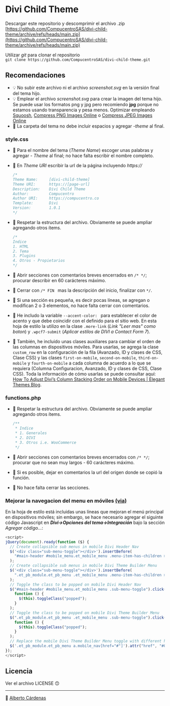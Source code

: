 # Divi Child Theme

Descargar este repositorio y descomprimir el archivo .zip  
[https://github.com/CompucentroSAS/divi-child-theme/archive/refs/heads/main.zip](https://github.com/CompucentroSAS/divi-child-theme/archive/refs/heads/main.zip)

Utilizar _git_ para clonar el repositorio  
`git clone https://github.com/CompucentroSAS/divi-child-theme.git`

## Recomendaciones

- 💡 No subir este archivo ni el archivo _screenshot.svg_ en la versión final del tema hijo.
- 💡 Emplear el archivo _screenshot.svg_ para crear la imagen del tema hijo. Se puede usar los formatos png y jpg pero recomiendo **jpg** porque no estamos usando transparencia y pesa menos. Optimizar empleando [Squoosh](https://squoosh.app/), [Compress PNG Images Online](https://compresspng.com/) o [Compress JPEG Images Online](https://compressjpeg.com/)
- 📁 La carpeta del tema no debe incluir espacios y agregar _-theme_ al final.

### style.css

- 🎨 Para el nombre del tema (_Theme Name_) escoger unas palabras y agregar _- Theme_ al final; no hace falta escribir el nombre completo.
- 🎨 En _Theme URI_ escribir la url de la página incluyendo _https://_

  ```css
  /*
  Theme Name:     [divi-child-theme]
  Theme URI:      https://[page-url]
  Description:    Divi Child Theme
  Author:         Compucentro
  Author URI:     https://compucentro.co
  Template:       Divi
  Version:        1.0.1
  */
  ```

- 🎨 Respetar la estructura del archivo. Obviamente se puede ampliar agregando otros ítems.

  ```css
  /*
  Indice
  1. HTML
  2. Tema
  3. Plugins
  4. Otros - Propietarios
  */
  ```

- 🎨 Abrir secciones con comentarios breves encerrados en `/* */`; procurar describir en 60 carácteres máximo.
- 🎨 Cerrar con `/* FIN ` mas la descripción del inicio, finalizar con `*/`.
- 🎨 Si una sección es pequeña, es decir pocas líneas, se agregan o modifican 2 o 3 elementos, no hace falta cerrar con comentarios.
- 🎨 He includo la variable `--accent-color: ` para establecer el color de acento y que debe coincidir con el definido para el sitio web. En esta hoja de estilo la utilizo en la clase `.more-link` (_Link "Leer mas" como boton_) y `.wpcf7-submit` (_Aplicar estilos de DIVI a Contact Form 7_).
- 🎨 También, he incluido unas clases auxiliares para cambiar el orden de las columnas en dispositivos móviles. Para usarlas, se agrega la clase `custom_row` en la configuración de la fila (Avanzado, ID y clases de CSS, Clase CSS) y las clases `first-on-mobile`, `second-on-mobile`, `third-on-mobile` y `fourth-on-mobile` a cada columna de acuerdo a lo que se requiera (Columna Configuracion, Avanzado, ID y clases de CSS, Clase CSS). Toda la información de cómo usarlas se puede consultar aquí: [How To Adjust Divi’s Column Stacking Order on Mobile Devices | Elegant Themes Blog](https://www.elegantthemes.com/blog/divi-resources/how-to-change-divis-column-stacking-order-on-mobile-devices).

### functions.php

- 🚀 Respetar la estructura del archivo. Obviamente se puede ampliar agregando otros ítems.

  ```php
  /**
   * Indice
   * 1. Generales
   * 2. DIVI
   * 3. Otros i.e. WooCommerce
   */
  ```

- 🚀 Abrir secciones con comentarios breves encerrados con `/* */`; procurar que no sean muy largos - 60 carácteres máximo.
- 🚀 Si es posible, dejar en comentarios la url del origen donde se copió la función.
- 🚀 No hace falta cerrar las secciones.

### Mejorar la navegacion del menu en móviles [(via)](https://gist.github.com/Garconis/a3855dbd7bfb7eeaebe1601d11b33979)

En la hoja de estilo está incluidas unas líneas que mejoran el menú principal en dispositivos móviles; sin embargo, se hace necesario agregar el siguinte código Javascript en **_Divi->Opciones del tema->Integración_** bajo la sección _Agregar código..._:

```js
<script>
jQuery(document).ready(function ($) {
  // Create collapsible sub menus in mobile Divi Header Nav
  $('<div class="sub-menu-toggle"></div>').insertBefore(
    "#main-header #mobile_menu.et_mobile_menu .menu-item-has-children > a"
  );
  // Create collapsible sub menus in mobile Divi Theme Builder Menu
  $('<div class="sub-menu-toggle"></div>').insertBefore(
    ".et_pb_module.et_pb_menu .et_mobile_menu .menu-item-has-children > a"
  );
  // Toggle the class to be popped on mobile Divi Header Nav
  $("#main-header #mobile_menu.et_mobile_menu .sub-menu-toggle").click(
    function () {
      $(this).toggleClass("popped");
    }
  );
  // Toggle the class to be popped on mobile Divi Theme Builder Menu
  $(".et_pb_module.et_pb_menu .et_mobile_menu .sub-menu-toggle").click(
    function () {
      $(this).toggleClass("popped");
    }
  );
  // Replace the mobile Divi Theme Builder Menu toggle with different href other than # hash, to prevent scroll to top on sub-menu-toggle clicks
  $('.et_pb_module.et_pb_menu a.mobile_nav[href="#"]').attr("href", "#0");
});
</script>
```

## Licencia

Ver el archivo LICENSE 🙃

---

🖖 [Alberto Cárdenas](https://albertocardenas.co)
